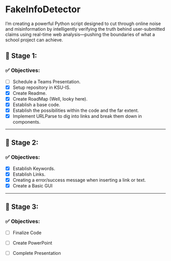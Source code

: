 # FakeInfoDetector
I’m creating a powerful Python script designed to cut through online noise and misinformation by intelligently verifying the truth behind user-submitted claims using real-time web analysis—pushing the boundaries of what a school project can achieve.

## 🚀 Stage 1:
### ✅ Objectives:
- [ ] Schedule a Teams Presentation.
- [X] Setup repository in KSU-IS.
- [X] Create Readme.
- [X] Create RoadMap (Well, looky here).
- [X] Establish a base code.
- [X] Establish the possibilities within the code and the far extent.
- [X] Implement URLParse to dig into links and break them down in components.

---

## 🧱 Stage 2:
### ✅ Objectives:
- [X] Establish Keywords.
- [X] Establish Links.
- [X] Creating a error/success message when inserting a link or text.
- [X] Create a Basic GUI 
---

## 🚢 Stage 3:
### ✅ Objectives:
- [ ] Finalize Code
- [ ] Create PowerPoint
- [ ] Complete Presentation

